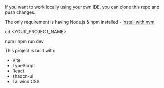 
If you want to work locally using your own IDE, you can clone this repo and push changes.

The only requirement is having Node.js & npm installed - [install with nvm](https://github.com/nvm-sh/nvm#installing-and-updating)


cd <YOUR_PROJECT_NAME>


npm i
npm run dev

This project is built with:

- Vite
- TypeScript
- React
- shadcn-ui
- Tailwind CSS


